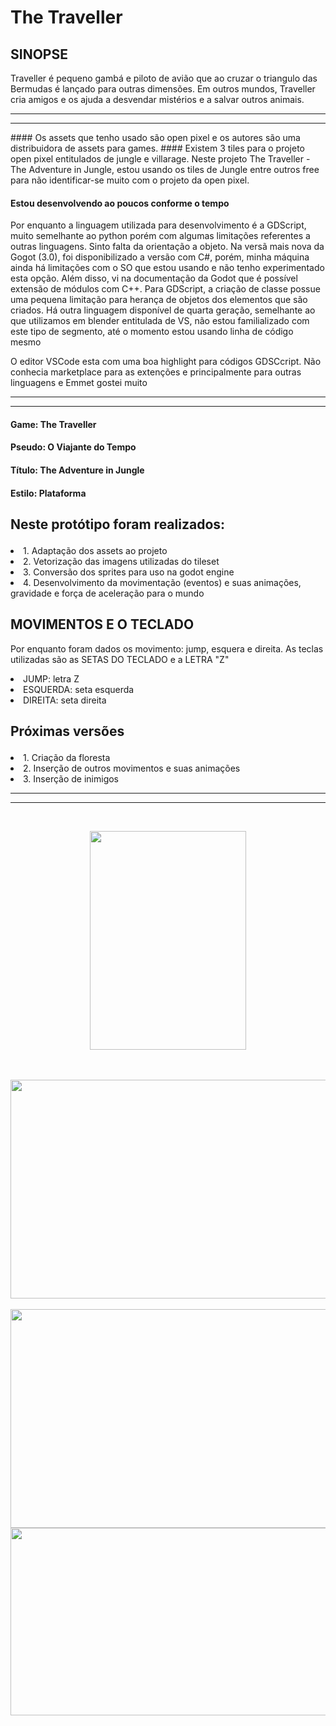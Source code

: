 # The Traveller

## SINOPSE
Traveller é pequeno gambá e piloto de avião que ao cruzar o triangulo das Bermudas é lançado para outras dimensões. Em outros mundos, Traveller cria amigos e os ajuda a desvendar mistérios e a salvar outros animais.

<hr>
<hr>
#### Os assets que tenho usado são open pixel e os autores são uma distribuidora de assets para games.
#### Existem 3 tiles para o projeto open pixel entitulados de jungle e villarage. Neste projeto The Traveller - The Adventure in Jungle, estou usando os tiles de Jungle entre outros free para não identificar-se muito com o projeto da open pixel.

#### Estou desenvolvendo ao poucos conforme o tempo
<p>Por enquanto a linguagem utilizada para desenvolvimento é a GDScript, muito semelhante ao python porém com algumas limitações referentes a outras linguagens. Sinto falta da orientação a objeto. Na versã mais nova da Gogot (3.0), foi disponibilizado a versão com C#, porém, minha máquina ainda há limitações com o SO que estou usando e não tenho experimentado esta opção. Além disso, vi na documentação da Godot que é possível extensão de módulos com C++. Para GDScript, a criação de classe possue uma pequena limitação para herança de objetos dos elementos que são criados. Há outra linguagem disponível de quarta geração, semelhante ao que utilizamos em blender entitulada de VS, não estou familializado com este tipo de segmento, até o momento estou usando linha de código mesmo</p>
<p>O editor VSCode esta com uma boa highlight para códigos GDSCcript. Não conhecia marketplace para as extenções e principalmente para outras linguagens e Emmet gostei muito</p>
<hr>
<hr>

#### Game: The Traveller
#### Pseudo: O Viajante do Tempo
#### Título: The Adventure in Jungle
#### Estilo: Plataforma

## <p>Neste protótipo foram realizados:</p>
<o>
  <li>1. Adaptação dos assets ao projeto</li>
  <li>2. Vetorização das imagens utilizadas do tileset</li>
  <li>3. Conversão dos sprites para uso na godot engine</li>
  <li>4. Desenvolvimento da movimentação (eventos) e suas animações, gravidade e força de aceleração para o mundo</li> 
</ol>

## MOVIMENTOS E O TECLADO
<p>Por enquanto foram dados os movimento: jump, esquera e direita. As teclas utilizadas são as SETAS DO TECLADO e a LETRA "Z"</p>
<o>
  <li>JUMP: letra Z</li>
  <li>ESQUERDA: seta esquerda</li>
  <li>DIREITA: seta direita</li>
</o>

## <p>Próximas versões</p>
<o>
  <li>1. Criação da floresta</li>
  <li>2. Inserção de outros movimentos e suas animações</li>
  <li>3. Inserção de inimigos</li>
</o>

<hr>
<hr>

<br>
<p style="text-align:center;"><img src="https://s18.postimg.cc/ydp6mtxhl/Sem-_T_tulo-1.png" width="250" height="350" align="middle"></p>
<br><br>
<img src="https://s18.postimg.cc/uvi8nnxt5/jungl.png" width="700" height="350"  align="center">
<br><br>
<img src="https://s18.postimg.cc/6b17fvazt/image.png" width="650" height="350"  align="center">
<img src="https://s18.postimg.cc/5y9t9mnk9/image.png" width="900" height="300"  align="center">

